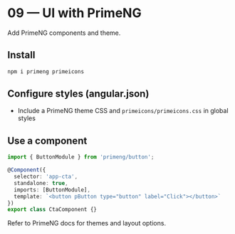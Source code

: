 # 09 — UI with PrimeNG

Add PrimeNG components and theme.

## Install
```powershell
npm i primeng primeicons
```

## Configure styles (angular.json)
- Include a PrimeNG theme CSS and `primeicons/primeicons.css` in global styles

## Use a component
```ts
import { ButtonModule } from 'primeng/button';

@Component({
  selector: 'app-cta',
  standalone: true,
  imports: [ButtonModule],
  template: `<button pButton type="button" label="Click"></button>`
})
export class CtaComponent {}
```

Refer to PrimeNG docs for themes and layout options.
